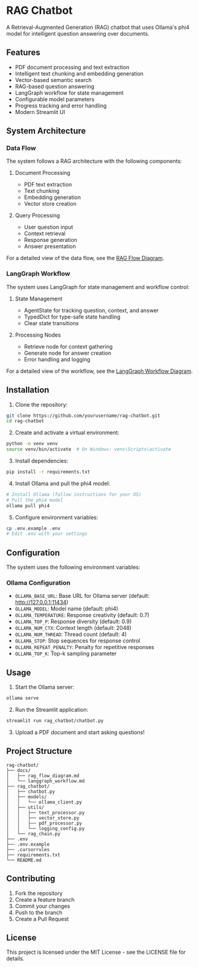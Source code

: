 # RAG Chatbot

A Retrieval-Augmented Generation (RAG) chatbot that uses Ollama's phi4 model for intelligent question answering over documents.

## Features

- PDF document processing and text extraction
- Intelligent text chunking and embedding generation
- Vector-based semantic search
- RAG-based question answering
- LangGraph workflow for state management
- Configurable model parameters
- Progress tracking and error handling
- Modern Streamlit UI

## System Architecture

### Data Flow
The system follows a RAG architecture with the following components:
1. Document Processing
   - PDF text extraction
   - Text chunking
   - Embedding generation
   - Vector store creation

2. Query Processing
   - User question input
   - Context retrieval
   - Response generation
   - Answer presentation

For a detailed view of the data flow, see the [RAG Flow Diagram](docs/rag_flow_diagram.md).

### LangGraph Workflow
The system uses LangGraph for state management and workflow control:
1. State Management
   - AgentState for tracking question, context, and answer
   - TypedDict for type-safe state handling
   - Clear state transitions

2. Processing Nodes
   - Retrieve node for context gathering
   - Generate node for answer creation
   - Error handling and logging

For a detailed view of the workflow, see the [LangGraph Workflow Diagram](docs/langgraph_workflow.md).

## Installation

1. Clone the repository:
```bash
git clone https://github.com/yourusername/rag-chatbot.git
cd rag-chatbot
```

2. Create and activate a virtual environment:
```bash
python -m venv venv
source venv/bin/activate  # On Windows: venv\Scripts\activate
```

3. Install dependencies:
```bash
pip install -r requirements.txt
```

4. Install Ollama and pull the phi4 model:
```bash
# Install Ollama (follow instructions for your OS)
# Pull the phi4 model
ollama pull phi4
```

5. Configure environment variables:
```bash
cp .env.example .env
# Edit .env with your settings
```

## Configuration

The system uses the following environment variables:

### Ollama Configuration
- `OLLAMA_BASE_URL`: Base URL for Ollama server (default: http://127.0.0.1:11434)
- `OLLAMA_MODEL`: Model name (default: phi4)
- `OLLAMA_TEMPERATURE`: Response creativity (default: 0.7)
- `OLLAMA_TOP_P`: Response diversity (default: 0.9)
- `OLLAMA_NUM_CTX`: Context length (default: 2048)
- `OLLAMA_NUM_THREAD`: Thread count (default: 4)
- `OLLAMA_STOP`: Stop sequences for response control
- `OLLAMA_REPEAT_PENALTY`: Penalty for repetitive responses
- `OLLAMA_TOP_K`: Top-k sampling parameter

## Usage

1. Start the Ollama server:
```bash
ollama serve
```

2. Run the Streamlit application:
```bash
streamlit run rag_chatbot/chatbot.py
```

3. Upload a PDF document and start asking questions!

## Project Structure

```
rag-chatbot/
├── docs/
│   ├── rag_flow_diagram.md
│   └── langgraph_workflow.md
├── rag_chatbot/
│   ├── chatbot.py
│   ├── models/
│   │   └── ollama_client.py
│   ├── utils/
│   │   ├── text_processor.py
│   │   ├── vector_store.py
│   │   ├── pdf_processor.py
│   │   └── logging_config.py
│   └── rag_chain.py
├── .env
├── .env.example
├── .cursorrules
├── requirements.txt
└── README.md
```

## Contributing

1. Fork the repository
2. Create a feature branch
3. Commit your changes
4. Push to the branch
5. Create a Pull Request

## License

This project is licensed under the MIT License - see the LICENSE file for details.
